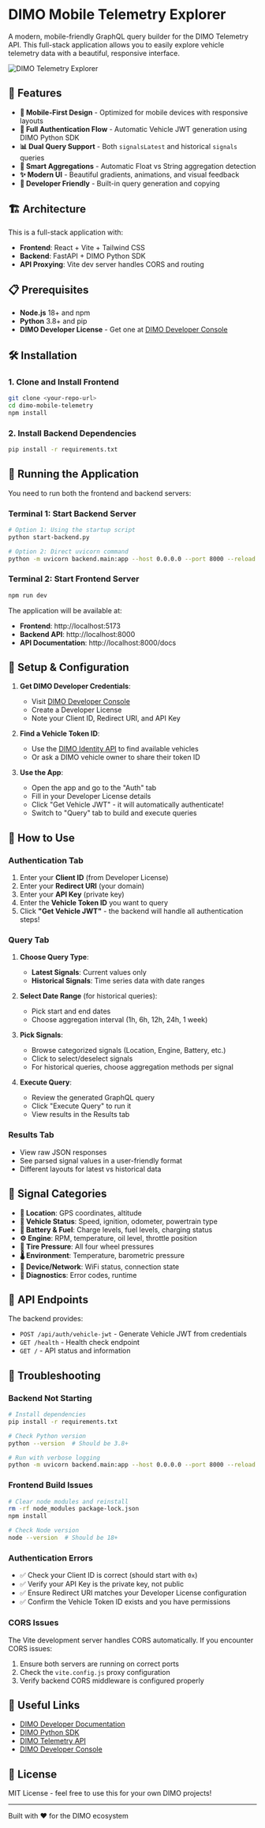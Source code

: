 # DIMO Mobile Telemetry Explorer

A modern, mobile-friendly GraphQL query builder for the DIMO Telemetry API. This full-stack application allows you to easily explore vehicle telemetry data with a beautiful, responsive interface.

![DIMO Telemetry Explorer](https://img.shields.io/badge/DIMO-Telemetry_Explorer-blue?style=for-the-badge&logo=react)

## 🚀 Features

- **📱 Mobile-First Design** - Optimized for mobile devices with responsive layouts
- **🔐 Full Authentication Flow** - Automatic Vehicle JWT generation using DIMO Python SDK
- **📊 Dual Query Support** - Both `signalsLatest` and historical `signals` queries
- **🎯 Smart Aggregations** - Automatic Float vs String aggregation detection
- **✨ Modern UI** - Beautiful gradients, animations, and visual feedback
- **🔧 Developer Friendly** - Built-in query generation and copying

## 🏗️ Architecture

This is a full-stack application with:
- **Frontend**: React + Vite + Tailwind CSS
- **Backend**: FastAPI + DIMO Python SDK
- **API Proxying**: Vite dev server handles CORS and routing

## 📋 Prerequisites

- **Node.js** 18+ and npm
- **Python** 3.8+ and pip
- **DIMO Developer License** - Get one at [DIMO Developer Console](https://console.dimo.org)

## 🛠️ Installation

### 1. Clone and Install Frontend
```bash
git clone <your-repo-url>
cd dimo-mobile-telemetry
npm install
```

### 2. Install Backend Dependencies
```bash
pip install -r requirements.txt
```

## 🚀 Running the Application

You need to run both the frontend and backend servers:

### Terminal 1: Start Backend Server
```bash
# Option 1: Using the startup script
python start-backend.py

# Option 2: Direct uvicorn command
python -m uvicorn backend.main:app --host 0.0.0.0 --port 8000 --reload
```

### Terminal 2: Start Frontend Server
```bash
npm run dev
```

The application will be available at:
- **Frontend**: http://localhost:5173
- **Backend API**: http://localhost:8000
- **API Documentation**: http://localhost:8000/docs

## 🔑 Setup & Configuration

1. **Get DIMO Developer Credentials**:
   - Visit [DIMO Developer Console](https://console.dimo.org)
   - Create a Developer License
   - Note your Client ID, Redirect URI, and API Key

2. **Find a Vehicle Token ID**:
   - Use the [DIMO Identity API](https://identity-api.dimo.zone) to find available vehicles
   - Or ask a DIMO vehicle owner to share their token ID

3. **Use the App**:
   - Open the app and go to the "Auth" tab
   - Fill in your Developer License details
   - Click "Get Vehicle JWT" - it will automatically authenticate!
   - Switch to "Query" tab to build and execute queries

## 📱 How to Use

### Authentication Tab
1. Enter your **Client ID** (from Developer License)
2. Enter your **Redirect URI** (your domain)
3. Enter your **API Key** (private key)
4. Enter the **Vehicle Token ID** you want to query
5. Click **"Get Vehicle JWT"** - the backend will handle all authentication steps!

### Query Tab
1. **Choose Query Type**:
   - **Latest Signals**: Current values only
   - **Historical Signals**: Time series data with date ranges

2. **Select Date Range** (for historical queries):
   - Pick start and end dates
   - Choose aggregation interval (1h, 6h, 12h, 24h, 1 week)

3. **Pick Signals**:
   - Browse categorized signals (Location, Engine, Battery, etc.)
   - Click to select/deselect signals
   - For historical queries, choose aggregation methods per signal

4. **Execute Query**:
   - Review the generated GraphQL query
   - Click "Execute Query" to run it
   - View results in the Results tab

### Results Tab
- View raw JSON responses
- See parsed signal values in a user-friendly format
- Different layouts for latest vs historical data

## 🎨 Signal Categories

- **📍 Location**: GPS coordinates, altitude
- **🚗 Vehicle Status**: Speed, ignition, odometer, powertrain type
- **🔋 Battery & Fuel**: Charge levels, fuel levels, charging status
- **⚙️ Engine**: RPM, temperature, oil level, throttle position
- **🛞 Tire Pressure**: All four wheel pressures
- **🌡️ Environment**: Temperature, barometric pressure
- **📶 Device/Network**: WiFi status, connection state
- **🔧 Diagnostics**: Error codes, runtime

## 🔧 API Endpoints

The backend provides:

- `POST /api/auth/vehicle-jwt` - Generate Vehicle JWT from credentials
- `GET /health` - Health check endpoint
- `GET /` - API status and information

## 🐛 Troubleshooting

### Backend Not Starting
```bash
# Install dependencies
pip install -r requirements.txt

# Check Python version
python --version  # Should be 3.8+

# Run with verbose logging
python -m uvicorn backend.main:app --host 0.0.0.0 --port 8000 --reload --log-level debug
```

### Frontend Build Issues
```bash
# Clear node modules and reinstall
rm -rf node_modules package-lock.json
npm install

# Check Node version
node --version  # Should be 18+
```

### Authentication Errors
- ✅ Check your Client ID is correct (should start with `0x`)
- ✅ Verify your API Key is the private key, not public
- ✅ Ensure Redirect URI matches your Developer License configuration
- ✅ Confirm the Vehicle Token ID exists and you have permissions

### CORS Issues
The Vite development server handles CORS automatically. If you encounter CORS issues:
1. Ensure both servers are running on correct ports
2. Check the `vite.config.js` proxy configuration
3. Verify backend CORS middleware is configured properly

## 🔗 Useful Links

- [DIMO Developer Documentation](https://docs.dimo.org/developer-platform)
- [DIMO Python SDK](https://pypi.org/project/dimo-python-sdk/)
- [DIMO Telemetry API](https://telemetry-api.dimo.zone)
- [DIMO Developer Console](https://console.dimo.org)

## 📄 License

MIT License - feel free to use this for your own DIMO projects!

---

Built with ❤️ for the DIMO ecosystem

